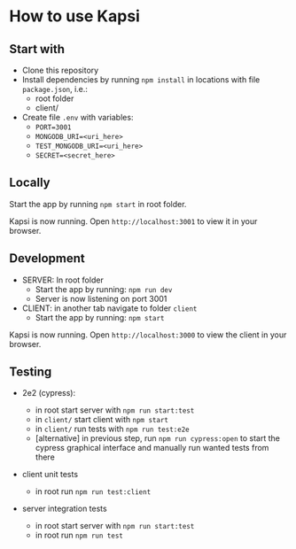 # How to use Kapsi


## Start with

- Clone this repository
- Install dependencies by running ```npm install``` in locations with file ```package.json```, i.e.:
  - root folder
  - client/
- Create file ```.env``` with variables:
  - ```PORT=3001```
  - ```MONGODB_URI=<uri_here>```
  - ```TEST_MONGODB_URI=<uri_here>```
  - ```SECRET=<secret_here>```

## Locally

Start the app by running ```npm start``` in root folder.

Kapsi is now running. Open ```http://localhost:3001``` to view it in your browser.


## Development

- SERVER: In root folder
    - Start the app by running:
    ```npm run dev```
    - Server is now listening on port 3001
- CLIENT: in another tab navigate to folder ```client```
    - Start the app by running:
    ```npm start```

Kapsi is now running. 
Open ```http://localhost:3000``` to view the client in your browser. 


## Testing

- 2e2 (cypress):
  - in root start server with ```npm run start:test```
  - in ```client/``` start client with ```npm start```
  - in ```client/``` run tests with ```npm run test:e2e```
  - [alternative] in previous step, run ```npm run cypress:open``` to start the cypress graphical interface and  manually run wanted tests from there

- client unit tests
  - in  root run ```npm run test:client```

- server integration tests
  - in root start server with ```npm run start:test```
  - in root run ```npm run test```
